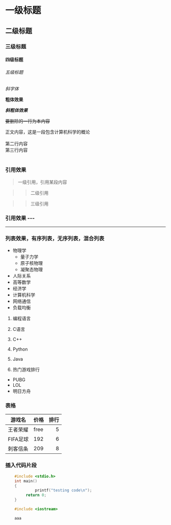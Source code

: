 # 一级标题

## 二级标题

### 三级标题

#### 四级标题

###### 五级标题

*斜字体*

**粗体效果**

***斜粗体效果***

~~要删除的一行为本内容~~

正文内容，这是一段包含计算机科学的概论<br><br>
第二行内容<br>
第三行内容<br><br>
### 引用效果
> 一级引用，引用某段内容

>> 二级引用

>> 三级引用

### 引用效果 \-\-\-

--------------

### 列表效果，有序列表，无序列表，混合列表

* 物理学
  * 量子力学
  * 原子核物理
  * 凝聚态物理
* 人际关系
* 高等数学
* 经济学
* 计算机科学
 * 网络通信
  * 负载均衡

1. 编程语言
  1. C语言
  2. C++
  3. Python
  4. Java

1. 热门游戏排行
  * PUBG
  * LOL
  * 明日方舟

### 表格

游戏名|价格|排行
--|:--|--:|
王者荣耀|free|5
FIFA足球|192|6
刺客信条|209|8


### 插入代码片段
```c
	#include <stdio.h>
	int main()
	{
             printf("testing code\n");
	     return 0;
	}

```

```cpp
	#include <iostream>

```

```python
	aaa
```
